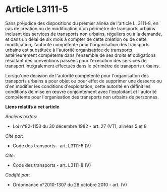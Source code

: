 # Article L3111-5

Sans préjudice des dispositions du premier alinéa de l'article L. 3111-8, en cas de création ou de modification d'un
périmètre de transports urbains incluant des services de transports non urbains, réguliers ou à la demande, et dans un délai
de six mois à compter de cette création ou de cette modification, l'autorité compétente pour l'organisation des transports
urbains est substituée à l'autorité organisatrice de transports antérieurement compétente dans l'ensemble de ses droits et
obligations résultant des conventions passées pour l'exécution des services de transport intégralement effectués dans le
périmètre de transports urbains. 

Lorsqu'une décision de l'autorité compétente pour l'organisation des transports urbains a pour objet ou pour effet de
supprimer une desserte ou d'en modifier les conditions d'exploitation, cette autorité en définit les conditions de mise en
œuvre conjointement avec l'exploitant et l'autorité compétente pour l'organisation des transports non urbains de personnes.

**Liens relatifs à cet article**

_Anciens textes_:

  - Loi n°82-1153 du 30 décembre 1982 - art. 27 (VT), alinéas 5 et 8

_Cité par_:

  - Code des transports - art. L3111-6 (V)

_Cite_:

  - Code des transports - art. L3111-8 (V)

_Codifié par_:

  - Ordonnance n°2010-1307 du 28 octobre 2010 - art. (V)
